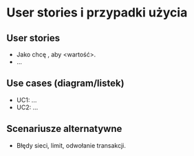 # User stories i przypadki użycia

## User stories
- Jako <persona> chcę <cel>, aby <wartość>.
- ...

## Use cases (diagram/listek)
- UC1: ...
- UC2: ...

## Scenariusze alternatywne
- Błędy sieci, limit, odwołanie transakcji.
